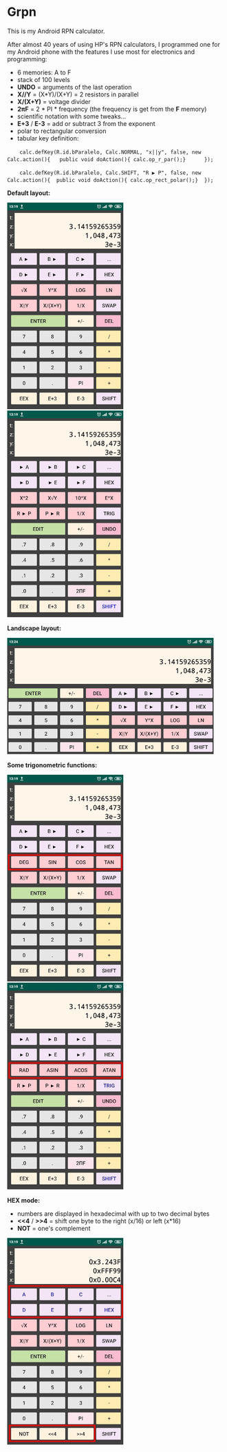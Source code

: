 # Grpn
This is my Android RPN calculator.

After almost 40 years of using HP's RPN calculators, I programmed one for my Android phone with the features I use most for electronics and programming:

* 6 memories: A to F
* stack of 100 levels
* **UNDO** = arguments of the last operation
* **X//Y** = (X*Y)/(X+Y) = 2 resistors in parallel
* **X/(X+Y)** = voltage divider
* **2πF** = 2 * PI * frequency (the frequency is get from the **F** memory)
* scientific notation with some tweaks...
* **E+3** / **E-3** = add or subtract 3 from the exponent
* polar to rectangular conversion
* tabular key definition:

`    calc.defKey(R.id.bParalelo, Calc.NORMAL, "x||y", false, new Calc.action(){   public void doAction(){ calc.op_r_par();}      });`

`    calc.defKey(R.id.bParalelo, Calc.SHIFT, "R ▶ P", false, new Calc.action(){  public void doAction(){ calc.op_rect_polar();}  });`

**Default layout:**

![Default layout](https://github.com/gabdub/Grpn/raw/master/screencapt/default.jpg "Default layout")  ![SHIFT layout](https://github.com/gabdub/Grpn/raw/master/screencapt/shift.jpg "SHIFT layout")


**Landscape layout:**

![Landscape layout](https://github.com/gabdub/Grpn/raw/master/screencapt/landscape.jpg "Landscape layout")


**Some trigonometric functions:**

![Trig layout](https://github.com/gabdub/Grpn/raw/master/screencapt/trig.jpg "TRIG layout")  ![SHIFT TRIG layout](https://github.com/gabdub/Grpn/raw/master/screencapt/trig_shift.jpg "SHIFT TRIG layout")


**HEX mode:**

* numbers are displayed in hexadecimal with up to two decimal bytes
* **<<4** / **>>4** = shift one byte to the right (x/16) or left (x*16)
* **NOT** = one's complement

![Hex layout](https://github.com/gabdub/Grpn/raw/master/screencapt/hex.jpg "Hex layout")

